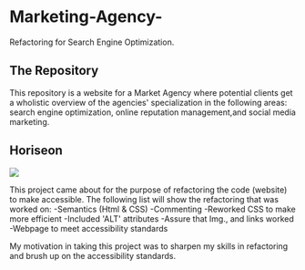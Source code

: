 # Marketing-Agency-
Refactoring for Search Engine Optimization.

## The Repository 
This repository is a website for a Market Agency where potential clients get a wholistic overview of the agencies' specialization in the following areas: search engine optimization, online reputation management,and social media marketing. 

## Horiseon
<img src="./desktop/UCSD-Bootcamp/HoriseonIMG.PNG">


This project came about for the purpose of refactoring the code (website) to make accessible. The following list will show the refactoring that was worked on:
-Semantics (Html & CSS)
-Commenting 
-Reworked CSS to make more efficient
-Included 'ALT' attributes
-Assure that Img., and links worked
-Webpage to meet accessibility standards

My motivation in taking this project was to sharpen my skills in refactoring and brush up on the accessibility standards.






